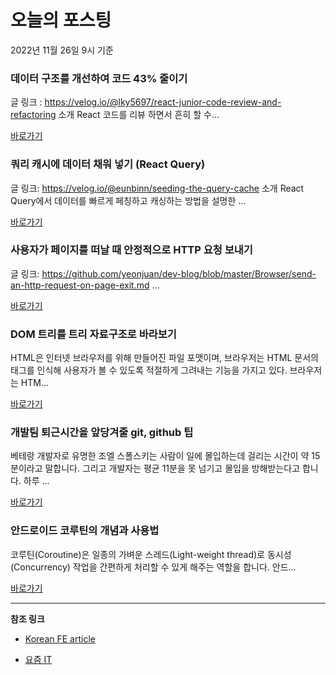 # 오늘의 포스팅 
2022년 11월 26일 9시 기준 

###  데이터 구조를 개선하여 코드 43% 줄이기 

 글 링크 : https://velog.io/@lky5697/react-junior-code-review-and-refactoring 소개 React 코드를 리뷰 하면서 흔히 할 수... 

 [바로가기](https://kofearticle.substack.com/p/korean-fe-article-43) 

###  쿼리 캐시에 데이터 채워 넣기 (React Query) 

 글 링크: https://velog.io/@eunbinn/seeding-the-query-cache 소개 React Query에서 데이터를 빠르게 페칭하고 캐싱하는 방법을 설명한 ... 

 [바로가기](https://kofearticle.substack.com/p/korean-fe-article-react-query) 

###  사용자가 페이지를 떠날 때 안정적으로 HTTP 요청 보내기 

 글 링크: https://github.com/yeonjuan/dev-blog/blob/master/Browser/send-an-http-request-on-page-exit.md ... 

 [바로가기](https://kofearticle.substack.com/p/korean-fe-article-http) 

### DOM 트리를 트리 자료구조로 바라보기 

 HTML은 인터넷 브라우저를 위해 만들어진 파일 포맷이며, 브라우저는 HTML 문서의 태그를 인식해 사용자가 볼 수 있도록 적절하게 그려내는 기능을 가지고 있다. 브라우저는 HTM... 

 [바로가기](https://yozm.wishket.com/magazine/detail/1803/) 

### 개발팀 퇴근시간을 앞당겨줄 git, github 팁 

 베테랑 개발자로 유명한 조엘 스폴스키는 사람이 일에 몰입하는데 걸리는 시간이 약 15분이라고 말합니다. 그리고 개발자는 평균 11분을 못 넘기고 몰입을 방해받는다고 합니다. 하루 ... 

 [바로가기](https://yozm.wishket.com/magazine/detail/1796/) 

### 안드로이드 코루틴의 개념과 사용법 

 코루틴(Coroutine)은 일종의 가벼운 스레드(Light-weight thread)로 동시성(Concurrency) 작업을 간편하게 처리할 수 있게 해주는 역할을 합니다. 안드... 

 [바로가기](https://yozm.wishket.com/magazine/detail/1793/) 

---

**참조 링크**

- [Korean FE article](https://kofearticle.substack.com) 

- [요즘 IT](https://yozm.wishket.com/magazine) 

